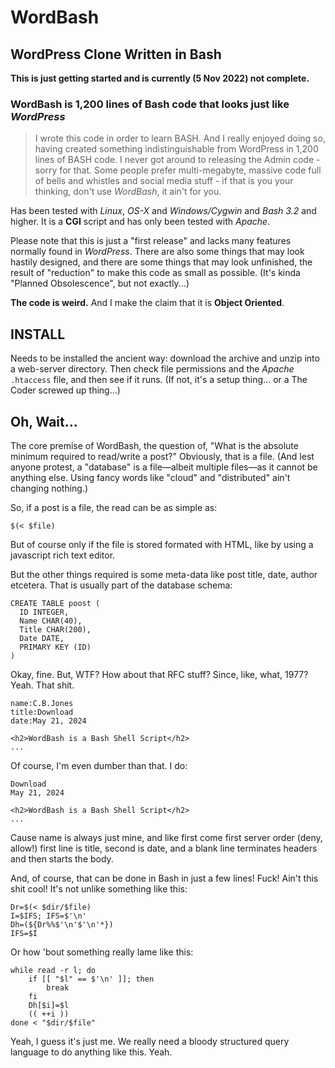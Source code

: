 # WordBash
## WordPress Clone Written in Bash

**This is just getting started and is currently (5 Nov 2022) not complete.**

### WordBash is 1,200 lines of Bash code that looks just like *WordPress*

>I wrote this code in order to learn BASH. And I really enjoyed doing so, 
>having created something indistinguishable from WordPress in 1,200 lines
>of BASH code. I never got around to releasing the Admin code - sorry for 
>that. Some people prefer multi-megabyte, massive code full of bells and 
>whistles and social media stuff - if that is you your thinking, don't use 
>*WordBash*, it ain't for you.

Has been tested with *Linux*, *OS-X* and *Windows/Cygwin* and *Bash 3.2* and 
higher. It is a **CGI** script and has only been tested with *Apache*.

Please note that this is just a "first release" and lacks many features 
normally found in *WordPress*. There are also some things that may look hastily 
designed, and there are some things that may look unfinished, the result of 
"reduction" to make this code as small as possible. (It's kinda "Planned 
Obsolescence", but not exactly...)

**The code is weird.** And I make the claim that it is **Object Oriented**.

## INSTALL

Needs to be installed the ancient way: download the archive and unzip into a 
web-server directory. Then check file permissions and the *Apache* `.htaccess` 
file, and then see if it runs. (If not, it's a setup thing... or a The Coder 
screwed up thing...)

## Oh, Wait...

The core premise of WordBash, the question of, "What is the absolute minimum required to read/write a post?" Obviously, that is a file. (And lest anyone protest, a "database" is a file—albeit multiple files—as it cannot be anything else. Using fancy words like "cloud" and "distributed" ain't changing nothing.)

So, if a post is a file, the read can be as simple as:

    $(< $file)

But of course only if the file is stored formated with HTML, like by using a javascript rich text editor.

But the other things required is some meta-data like post title, date, author etcetera. That is usually part of the database schema:

    CREATE TABLE poost (
      ID INTEGER,
      Name CHAR(40),
      Title CHAR(200),
      Date DATE,
      PRIMARY KEY (ID)
    )
Okay, fine. But, WTF? How about that RFC stuff? Since, like, what, 1977? Yeah. That shit.

    name:C.B.Jones
    title:Download
    date:May 21, 2024
    
    <h2>WordBash is a Bash Shell Script</h2>
    ...
Of course, I'm even dumber than that. I do:

    Download
    May 21, 2024

    <h2>WordBash is a Bash Shell Script</h2>
    ...
Cause name is always just mine, and like first come first server order (deny, allow!) first line is title, second is date, and a blank line terminates headers and then starts the body.

And, of course, that can be done in Bash in just a few lines! Fuck! Ain't this shit cool! It's not unlike something like this:

    Dr=$(< $dir/$file)
    I=$IFS; IFS=$'\n'
    Dh=(${Dr%%$'\n'$'\n'*})
    IFS=$I

Or how 'bout something really lame like this:

    while read -r l; do
        if [[ "$l" == $'\n' ]]; then
            break
        fi
        Dh[$i]=$l
        (( ++i ))
    done < "$dir/$file"

Yeah, I guess it's just me. We really need a bloody structured query language to do anything like this. Yeah.
